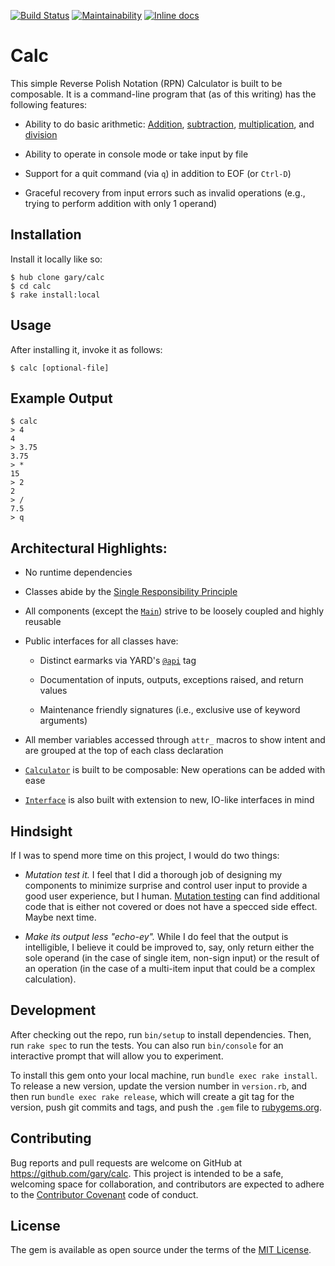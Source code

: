 [![Build Status](https://travis-ci.org/gary/calc.svg?branch=master)](https://travis-ci.org/gary/calc)
[![Maintainability](https://api.codeclimate.com/v1/badges/2563372ab01f0639399e/maintainability)](https://codeclimate.com/github/gary/calc/maintainability)
[![Inline docs](http://inch-ci.org/github/gary/calc.svg?branch=master)](http://inch-ci.org/github/gary/calc)

# Calc

This simple Reverse Polish Notation (RPN) Calculator is built to be composable. It is a command-line program that (as of this writing) has the following features:

* Ability to do basic arithmetic: [Addition](https://github.com/gary/calc/blob/108ae23/lib/calc/operations.rb#L9), [subtraction](https://github.com/gary/calc/blob/108ae23/lib/calc/operations.rb#L14-L15), [multiplication](https://github.com/gary/calc/blob/108ae23/lib/calc/operations.rb#L10-L12), and [division](https://github.com/gary/calc/blob/108ae23/lib/calc/operations.rb#L13)

* Ability to operate in console mode or take input by file

* Support for a quit command (via `q`) in addition to EOF (or `Ctrl-D`)

* Graceful recovery from input errors such as invalid operations (e.g., trying to perform addition with only 1 operand)

## Installation

Install it locally like so:

    $ hub clone gary/calc
    $ cd calc
    $ rake install:local

## Usage

After installing it, invoke it as follows:

    $ calc [optional-file]

## Example Output

```
$ calc
> 4
4
> 3.75
3.75
> *
15
> 2
2
> /
7.5
> q
```

## Architectural Highlights:

* No runtime dependencies

* Classes abide by the [Single Responsibility Principle](https://en.wikipedia.org/wiki/Single_responsibility_principle)

* All components (except the [`Main`](https://github.com/gary/calc/blob/108ae23/lib/calc/main.rb)) strive to be loosely coupled and highly reusable

* Public interfaces for all classes have:

   - Distinct earmarks via YARD's [`@api`](http://www.rubydoc.info/gems/yard/file/docs/Tags.md#api) tag

   - Documentation of inputs, outputs, exceptions raised, and return values

   - Maintenance friendly signatures (i.e., exclusive use of keyword arguments)

* All member variables accessed through `attr_` macros to show intent and are grouped at the top of each class declaration

* [`Calculator`](https://github.com/gary/calc/blob/108ae23/lib/calc/calculator.rb) is built to be composable: New operations can be added with ease

* [`Interface`](https://github.com/gary/calc/blob/108ae23/lib/calc/interface.rb) is also built with extension to new, IO-like interfaces in mind

## Hindsight

If I was to spend more time on this project, I would do two things:

* *Mutation test it.* I feel that I did a thorough job of designing my components to minimize surprise and control user input to provide a good user experience, but I human. [Mutation testing](https://github.com/backus/mutant) can find additional code that is either not covered or does not have a specced side effect. Maybe next time.

* *Make its output less "echo-ey".* While I do feel that the output is intelligible, I believe it could be improved to, say, only return either the sole operand (in the case of single item, non-sign input) or the result of an operation (in the case of a multi-item input that could be a complex calculation).

## Development

After checking out the repo, run `bin/setup` to install dependencies. Then, run `rake spec` to run the tests. You can also run `bin/console` for an interactive prompt that will allow you to experiment.

To install this gem onto your local machine, run `bundle exec rake install`. To release a new version, update the version number in `version.rb`, and then run `bundle exec rake release`, which will create a git tag for the version, push git commits and tags, and push the `.gem` file to [rubygems.org](https://rubygems.org).

## Contributing

Bug reports and pull requests are welcome on GitHub at https://github.com/gary/calc. This project is intended to be a safe, welcoming space for collaboration, and contributors are expected to adhere to the [Contributor Covenant](http://contributor-covenant.org) code of conduct.


## License

The gem is available as open source under the terms of the [MIT License](http://opensource.org/licenses/MIT).

